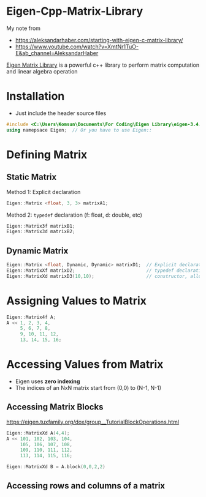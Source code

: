 # Eigen-Cpp-Matrix-Library
My note from 

- https://aleksandarhaber.com/starting-with-eigen-c-matrix-library/
- https://www.youtube.com/watch?v=XmtNr1TuO-E&ab_channel=AleksandarHaber

[Eigen Matrix Library](http://eigen.tuxfamily.org/index.php?title=Main_Page) is a powerful c++ library to perform matrix computation and linear algebra operation

# Installation
- Just include the header source files
```cpp
#include <C:\Users\Komsun\Documents\For Coding\Eigen Library\eigen-3.4.0\Eigen\Dense>
using namepsace Eigen;  // Or you have to use Eigen:: 
```

# Defining Matrix
## Static Matrix
Method 1: Explicit declaration
```cpp
Eigen::Matrix <float, 3, 3> matrixA1;
```
Method 2: `typedef` declaration (f: float, d: double, etc)
```cpp
Eigen::Matrix3f matrixB1;
Eigen::Matrix3d matrixB2;
```
## Dynamic Matrix
```cpp
Eigen::Matrix <float, Dynamic, Dynamic> matrixD1;  // Explicit declaration
Eigen::MatrixXf matrixD2;                          // typedef declaration (X:unknown size, f:float)
Eigen::MatrixXd matrixD3(10,10);                   // constructor, allocate memory but don't initialize (d:double)
```

# Assigning Values to Matrix
```cpp
Eigen::Matrix4f A;
A << 1, 2, 3, 4,
     5, 6, 7, 8,
     9, 10, 11, 12,
     13, 14, 15, 16;
```

# Accessing Values from Matrix
- Eigen uses **zero indexing**
- The indices of an NxN matrix start from (0,0) to (N-1, N-1)
## Accessing Matrix Blocks
https://eigen.tuxfamily.org/dox/group__TutorialBlockOperations.html
```cpp
Eigen::MatrixXd A(4,4);
A << 101, 102, 103, 104,
     105, 106, 107, 108,
     109, 110, 111, 112,
     113, 114, 115, 116;

Eigen::MatrixXd B = A.block(0,0,2,2)
```
## Accessing rows and columns of a matrix

